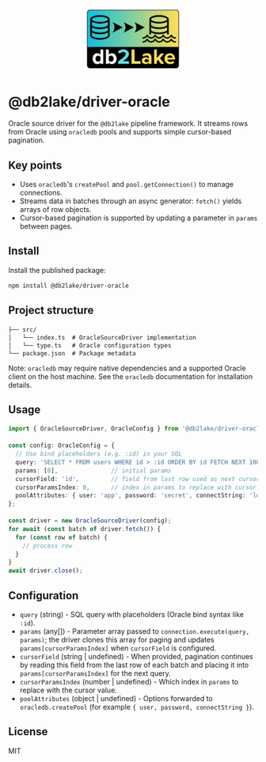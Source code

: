 <p align="center">
  <img src="https://raw.githubusercontent.com/bahador-r/db2lake/master/assets/db2lake-logo240.png" width="200" alt="db2lake logo" />
</p>

# @db2lake/driver-oracle

Oracle source driver for the `@db2lake` pipeline framework. It streams rows from Oracle using `oracledb` pools and supports simple cursor-based pagination.

## Key points
- Uses `oracledb`'s `createPool` and `pool.getConnection()` to manage connections.
- Streams data in batches through an async generator: `fetch()` yields arrays of row objects.
- Cursor-based pagination is supported by updating a parameter in `params` between pages.

## Install

Install the published package:

```bash
npm install @db2lake/driver-oracle
```

## Project structure

```
├── src/
│   └── index.ts  # OracleSourceDriver implementation
│   └── type.ts   # Oracle configuration types
└── package.json  # Package metadata
```

Note: `oracledb` may require native dependencies and a supported Oracle client on the host machine. See the `oracledb` documentation for installation details.

## Usage

```typescript
import { OracleSourceDriver, OracleConfig } from '@db2lake/driver-oracle';

const config: OracleConfig = {
  // Use bind placeholders (e.g. :id) in your SQL
  query: 'SELECT * FROM users WHERE id > :id ORDER BY id FETCH NEXT 100 ROWS ONLY',
  params: [0],               // initial params
  cursorField: 'id',         // field from last row used as next cursor
  cursorParamsIndex: 0,      // index in params to replace with cursor value
  poolAttributes: { user: 'app', password: 'secret', connectString: 'localhost/XEPDB1' }
};

const driver = new OracleSourceDriver(config);
for await (const batch of driver.fetch()) {
  for (const row of batch) {
    // process row
  }
}
await driver.close();
```

## Configuration

- `query` (string) - SQL query with placeholders (Oracle bind syntax like `:id`).
- `params` (any[]) - Parameter array passed to `connection.execute(query, params)`; the driver clones this array for paging and updates `params[cursorParamsIndex]` when `cursorField` is configured.
- `cursorField` (string | undefined) - When provided, pagination continues by reading this field from the last row of each batch and placing it into `params[cursorParamsIndex]` for the next query.
- `cursorParamsIndex` (number | undefined) - Which index in `params` to replace with the cursor value.
- `poolAttributes` (object | undefined) - Options forwarded to `oracledb.createPool` (for example `{ user, password, connectString }`).

## License

MIT

